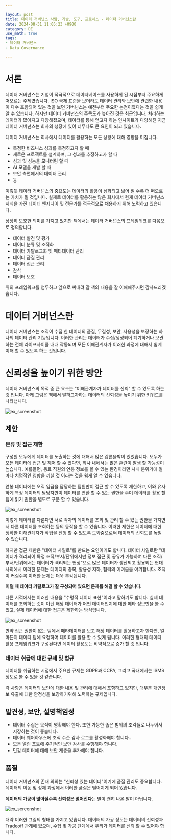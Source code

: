 ```yaml
---

layout: post
title: 데이터 거버넌스 사람, 기술, 도구, 프로세스 - 데이터 거버넌스란
date: 2024-08-31 11:05:23 +0900
category: DE
use_math: true
tags:
- 데이터 거버넌스
- Data Governance

---
```


# 서론

데이터 거버넌스는 기업이 적극적으로 데이터베이스를 사용하게 된 시점부터 주요하게 떠오르는 주제였습니다. ISO 국제 표준을 보더라도 데이터 관리와 보안에 관련한 내용이 다수 포함되어 있는 것을 보면 거버넌스는 예전부터 주요한 논점이였다는 것을 쉽게 알 수 있습니다. 하지만 데이터 거버넌스의 주목도가 높아진 것은 최근입니다. 처리하는 데이터가 많아지고 다양해졌으며, 데이터를 통해 얻고자 하는 인사이트가 다양해진 지금 데이터 거버넌스는 회사의 성장에 있어 너무나도 큰 요인이 되고 있습니다.

데이터 거버넌스는 회사에서 데이터를 활용하는 모든 상황에 대해 영향을 미칩니다.

- 특정한 비즈니스 성과를 측정하고자 할 때
- 새로운 프로젝트를 설계하며, 그 성과를 추정하고자 할 때
- 성과 및 성능을 모니터링 할 때
- AI 모델을 개발 할 때
- 보안 측면에서의 데이터 관리
- 등 

이렇듯 데이터 거버넌스의 중요도는 데이터의 활용이 심화되고 넓어 질 수록 더 떠오르는 가치가 될 것입니다. 실제로 데이터를 활용하는 많은 회사에서 현재 데이터 거버넌스 지식을 가진 데이터 엔지니어 및 전문가를 적극적으로 채용하기 위해 노력하고 있습니다.

상당히 모호한 의미를 가지고 있지만 책에서는 데이터 거버넌스의 프레임워크를 다음으로 정의합니다.

- 데이터 발견 및 평가
- 데이터 분류 및 조직화
- 데이터 카탈로그화 및 메타데이터 관리
- 데이터 품질 관리
- 데이터 접근 관리
- 감사
- 데이터 보호 

위의 프레임워크를 염두하고 앞으로 써내려 갈 책의 내용을 잘 이해해주시면 감사드리겠습니다.

# 데이터 거버넌스란 

데이터 거버넌스는 조직이 수집 한 데이터의 품질, 무결성, 보안, 사용성을 보장하는 하나의 데이터 관리 기능입니다. 이러한 관리는 데이터가 수집/생성되어 폐기하거나 보관하는 전체 라이프사이클 내내 작동되며 모든 이해관계자가 이러한 과정에 대해서 쉽게 이해 할 수 있도록 하는 것입니다.

# 신뢰성을 높이기 위한 방안

데이터 거버넌스의 목적 중 큰 요소는 "이해관계자가 데이터를 신뢰" 할 수 있도록 하는 것 입니다. 아래 그림은 책에서 말하고자하는 데이터의 신뢰성을 높이기 위한 키워드를 나타냅니다.

![ex_screenshot](/assets/img/datagov1.png)

## 제한

### 분류 및 접근 제한

구성원 모두에게 데이터를 노출하는 것에 대해서 많은 갑론을박이 있었습니다. 모두가 모든 데이터에 접근 및 제어 할 수 있다면, 회사 내에서는 많은 혼란이 발생 할 가능성이 높습니다. 예를들면, 동료 직원의 연봉 정보를 볼 수 있는 환경이라면 사내 분위기에 얼마나 치명적인 영향을 끼칠 것 이라는 것을 쉽게 알 수 있습니다.

연봉 데이터에는 오직 임금을 담당하는 팀원만이 접근 할 수 있도록 제한하고, 이와 유사하게 특정 데이터의 담당자만이 데이터를 변환 할 수 있는 권한을 주며 데이터를 활용 할 팀에 읽기 권한을 별도로 구분 할 수 있습니다.

![ex_screenshot](/assets/img/datagov2.png)

이렇게 데이터를 다룬다면 서로 각자의 데이터를 조회 및 관리 할 수 있는 권한을 가지면서 다른 데이터를 조회하는 등의 동작을 할 수 있습니다. 이러한 제한은 데이터에 대한 정확한 이해관계자가 작업을 진행 할 수 있도록 도와줌으로써 데이터의 신뢰도를 높일 수 있습니다.

하지만 접근 제한은 "데이터 사일로"를 만드는 요인이기도 합니다. 데이터 사일로란 "데이터가 격리되어 특정 조직/부서/단위에서만 정보 접근 및 공유가 가능하여 다른 조직/부서/단위에서는 데이터가 격리되는 현상"으로 많은 데이터가 생산되고 활용되는 현대사회에서 이러한 문제는 데이터의 중복, 활용성 저하, 협력의 어려움을 야기합니다. 조직이 커질수록 이러한 문제는 더욱 부각됩니다.

**이럴 때 데이터 카탈로그가 잘 구성되어 있으면 문제를 해결 할 수 있습니다.**

다른 서적에서는 이러한 내용을 "수평적 데이터 표현"이라고 말하기도 합니다. 실제 데이터를 조회하는 것이 아닌 해당 데이터가 어떤 데이터인지에 대한 메타 정보만을 볼 수 있고, 실제 데이터에 대한 접근은 제한하는 방식입니다.

![ex_screenshot](/assets/img/datagov3.png)

만약 접근 권한이 없는 팀에서 메타데이터를 보고 해당 데이터를 활용하고자 한다면, 얼마든지 데이터 팀에 요청하여 데이터를 활용 할 수 있게 됩니다. 이러한 형태의 데이터 활용 프레임워크가 구성된다면 데이터 활용도는 비약적으로 증가 할 것 입니다.

### 데이터 취급에 대한 규제 및 법규

데이터를 취급하는 시점에서 주요한 규제는 GDPR과 CCPA, 그리고 국내에서는 ISMS 정도로 볼 수 있을 것 같습니다.

각 사항은 데이터의 보안에 대한 내용 및 관리에 대해서 포함하고 있지만, 대부분 개인정보 유출에 대한 안정성을 보장하기위해 노력하는 규제입니다.

## 발견성, 보안, 설명책임성

- 데이터 수집은 목적이 명확해야 한다. 또한 가능한 좁은 범위의 조각들로 나누어서 저장하는 것이 좋습니다.
- 데이터 웨어하우스에 조직 수준 감사 로그를 활성화해야 합니다..
- 모든 열린 포트에 주기적인 보안 감사를 수행해야 합니다.
- 민감 데이터에 대해 보안 계층을 추가해야 합니다.

## 품질

데이터 거버넌스의 존재 의의는 "신뢰성 있는 데이터"이기에 품질 관리도 중요합니다. 데이터의 이동 및 정제 과정에서 이러한 품질은 떨어지게 되어 있습니다.

**데이터의 가공이 많아질수록 신뢰성은 떨어진다**는 말이 괜히 나온 말이 아닙니다.

![ex_screenshot](/assets/img/datagov4.png)

대략 이러한 그림의 형태를 가지고 있습니다. 데이터의 가공 정도는 데이터의 신뢰성과 Tradeoff 관계에 있으며, 수집 및 가공 단계에서 우리가 데이터를 신뢰 할 수 있어야 합니다.


